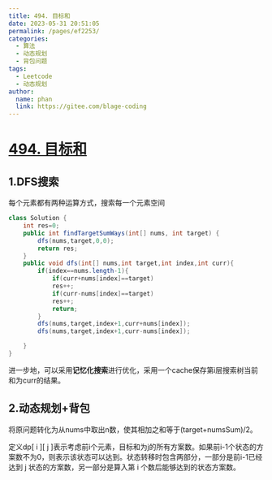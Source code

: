```yaml
---
title: 494. 目标和
date: 2023-05-31 20:51:05
permalink: /pages/ef2253/
categories:
  - 算法
  - 动态规划
  - 背包问题
tags:
  - Leetcode
  - 动态规划
author: 
  name: phan
  link: https://gitee.com/blage-coding
---
```

# [494. 目标和](https://leetcode.cn/problems/target-sum/)

## 1.DFS搜索

每个元素都有两种运算方式，搜索每一个元素空间

```java
class Solution {
    int res=0;
    public int findTargetSumWays(int[] nums, int target) {
        dfs(nums,target,0,0);
        return res;
    }
    public void dfs(int[] nums,int target,int index,int curr){
        if(index==nums.length-1){
            if(curr+nums[index]==target)
            res++;
            if(curr-nums[index]==target)
            res++;
            return;
        }
        dfs(nums,target,index+1,curr+nums[index]);
        dfs(nums,target,index+1,curr-nums[index]);

    }
}
```

进一步地，可以采用**记忆化搜索**进行优化，采用一个cache保存第i层搜索树当前和为curr的结果。

## 2.动态规划+背包

将原问题转化为从nums中取出n数，使其相加之和等于(target+numsSum)/2。

定义dp\[ i \]\[ j \]表示考虑前i个元素，目标和为j的所有方案数。如果前i-1个状态的方案数不为0，则表示该状态可以达到。状态转移时包含两部分，一部分是前i-1已经达到 j 状态的方案数，另一部分是算入第 i 个数后能够达到的状态方案数。

